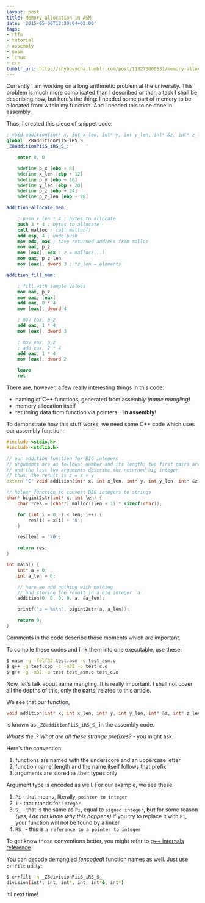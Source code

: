 ```yaml
---
layout: post
title: Memory allocation in ASM
date: '2015-05-06T12:20:04+02:00'
tags:
- rtfm
- tutorial
- assembly
- nasm
- linux
- c++
tumblr_url: http://shybovycha.tumblr.com/post/118273000531/memory-allocation-in-asm
---
```


Currently I am working on a long arithmetic problem at the university. This problem is much more complicated than I described or than a task I shall be describing now, but here&rsquo;s the thing: I needed some part of memory to be allocated from within my function. And I needed this to be done in assembly.

<!--more-->
Thus, I created this piece of snippet code:

```nasm
; void addition(int* x, int x_len, int* y, int y_len, int* &z, int* z_len);
global _Z8additionPiiS_iRS_S_
_Z8additionPiiS_iRS_S_:

    enter 0, 0

    %define p_x [ebp + 8]
    %define x_len [ebp + 12]
    %define p_y [ebp + 16]
    %define y_len [ebp + 20]
    %define p_z [ebp + 24]
    %define p_z_len [ebp + 28]

addition_allocate_mem:

    ; push x_len * 4 ; bytes to allocate
    push 3 * 4 ; bytes to allocate
    call malloc ; call malloc()
    add esp, 4 ; undo push
    mov edx, eax ; save returned address from malloc
    mov eax, p_z
    mov [eax], edx ; z = malloc(...)
    mov eax, p_z_len
    mov [eax], dword 3 ; *z_len = elements

addition_fill_mem:

    ; fill with sample values
    mov eax, p_z
    mov eax, [eax]
    add eax, 0 * 4
    mov [eax], dword 4

    ; mov eax, p_z
    add eax, 1 * 4
    mov [eax], dword 3

    ; mov eax, p_z
    ; add eax, 2 * 4
    add eax, 1 * 4
    mov [eax], dword 2

    leave
    ret
```

There are, however, a few really interesting things in this code:

* naming of C++ functions, generated from assembly <em>(name mangling)</em>
* memory allocation itself
* returning data from function via pointers&hellip; <strong>in assembly!</strong>

To demonstrate how this stuff works, we need some C++ code which uses our assembly function:

```cpp
#include <stdio.h>
#include <stdlib.h>

// our addition function for BIG integers
// arguments are as follows: number and its length; two first pairs are the operands
// and the last two arguments describe the returned big integer
// thus, the result is z = x + y
extern "C" void addition(int* x, int x_len, int* y, int y_len, int* &z, int* z_len);

// helper function to convert BIG integers to strings
char* bigint2str(int* x, int len) {
    char *res = (char*) malloc((len + 1) * sizeof(char));

    for (int i = 0; i < len; i++) {
        res[i] = x[i] + '0';
    }

    res[len] = '\0';

    return res;
}

int main() {
    int* a = 0;
    int a_len = 0;

    // here we add nothing with nothing
    // and storing the result in a big integer `a`
    addition(0, 0, 0, 0, a, &a_len);

    printf("a = %s\n", bigint2str(a, a_len));

    return 0;
}
```

Comments in the code describe those moments which are important.

To compile these codes and link them into one executable, use these:

```bash
$ nasm -g -felf32 test.asm -o test_asm.o
$ g++ -g test.cpp -c -m32 -o test_c.o
$ g++ -g -m32 -o test test_asm.o test_c.o
```

Now, let&rsquo;s talk about name mangling. It is really important. I shall not cover all the depths of this, only the parts, related to this article.

We see that our function,

```c
void addition(int* x, int x_len, int* y, int y_len, int* &z, int* z_len);
```

is known as `_Z8additionPiiS_iRS_S_` in the assembly code.

<em>What&rsquo;s the..? What are all these strange prefixes?</em>  - you might ask.

Here&rsquo;s the convention:

1. functions are named with the underscore and an uppercase letter
2. function name&rsquo; length and the name itself follows that prefix
3. arguments are stored as their types only

Argument type is encoded as well. For our example, we see these:

1. `Pi` - that means, literally, `pointer to integer`
2. `i` - that stands for `integer`
3. `S_` - that is the same as `Pi`, equal to `signed integer`, <strong>but</strong> for some reason <em>(yes, I do not know why this happens)</em> if you try to replace it with `Pi`, your function will not be found by a linker
4. `RS_` - this is `a reference to a pointer to integer`

To get know those conventions better, you might refer to <a href="http://www.ofb.net/gnu/gcc/gxxint_15.html">g++ internals reference</a>.

You can decode demangled <em>(encoded)</em> function names as well. Just use `c++filt` utility:

```bash
$ c++filt -n _Z8divisionPiiS_iRS_S_
division(int*, int, int*, int, int*&, int*)
```

&lsquo;til next time!
